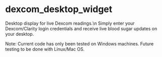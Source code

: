 # dexcom_desktop_widget
Desktop display for live Dexcom readings.\n
Simply enter your Dexcom/Clarity login credentials and receive live blood sugar updates on your desktop.

Note: Current code has only been tested on Windows machines. Future testing to be done with Linux/Mac OS.
